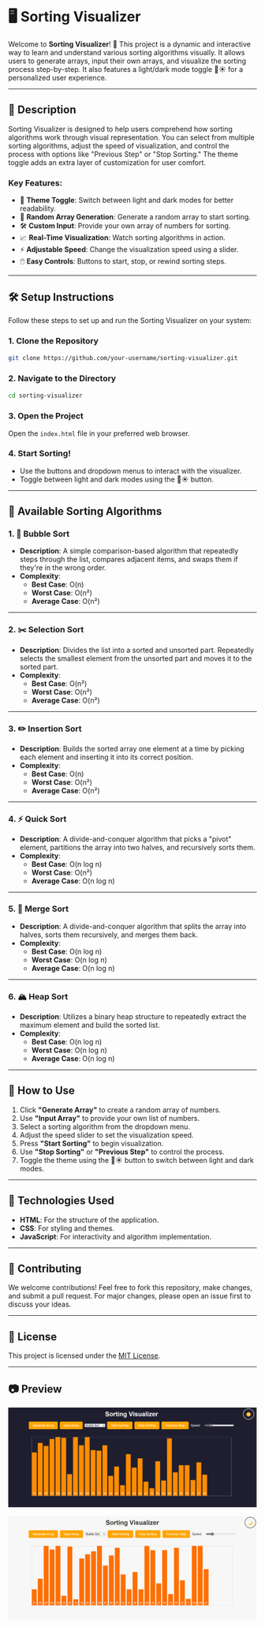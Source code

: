 
# 🖥️ Sorting Visualizer

Welcome to **Sorting Visualizer**! 🎉 This project is a dynamic and interactive way to learn and understand various sorting algorithms visually. It allows users to generate arrays, input their own arrays, and visualize the sorting process step-by-step. It also features a light/dark mode toggle 🌙☀️ for a personalized user experience.

---

## 📜 **Description**

Sorting Visualizer is designed to help users comprehend how sorting algorithms work through visual representation. You can select from multiple sorting algorithms, adjust the speed of visualization, and control the process with options like "Previous Step" or "Stop Sorting." The theme toggle adds an extra layer of customization for user comfort.  

### Key Features:
- 🎨 **Theme Toggle**: Switch between light and dark modes for better readability.
- 🎲 **Random Array Generation**: Generate a random array to start sorting.
- 🛠️ **Custom Input**: Provide your own array of numbers for sorting.
- 📈 **Real-Time Visualization**: Watch sorting algorithms in action.
- ⚡ **Adjustable Speed**: Change the visualization speed using a slider.
- 🖱️ **Easy Controls**: Buttons to start, stop, or rewind sorting steps.

---

## 🛠️ **Setup Instructions**

Follow these steps to set up and run the Sorting Visualizer on your system:

### **1. Clone the Repository**
```bash
git clone https://github.com/your-username/sorting-visualizer.git
```

### **2. Navigate to the Directory**
```bash
cd sorting-visualizer
```

### **3. Open the Project**
Open the `index.html` file in your preferred web browser.

### **4. Start Sorting!**
- Use the buttons and dropdown menus to interact with the visualizer.
- Toggle between light and dark modes using the 🌙☀️ button.

---

## 📖 **Available Sorting Algorithms**

### **1. 🫧 Bubble Sort**
- **Description**: A simple comparison-based algorithm that repeatedly steps through the list, compares adjacent items, and swaps them if they're in the wrong order.
- **Complexity**:
  - **Best Case**: O(n)
  - **Worst Case**: O(n²)
  - **Average Case**: O(n²)

---

### **2. ✂️ Selection Sort**
- **Description**: Divides the list into a sorted and unsorted part. Repeatedly selects the smallest element from the unsorted part and moves it to the sorted part.
- **Complexity**:
  - **Best Case**: O(n²)
  - **Worst Case**: O(n²)
  - **Average Case**: O(n²)

---

### **3. ✏️ Insertion Sort**
- **Description**: Builds the sorted array one element at a time by picking each element and inserting it into its correct position.
- **Complexity**:
  - **Best Case**: O(n)
  - **Worst Case**: O(n²)
  - **Average Case**: O(n²)

---

### **4. ⚡ Quick Sort**
- **Description**: A divide-and-conquer algorithm that picks a "pivot" element, partitions the array into two halves, and recursively sorts them.
- **Complexity**:
  - **Best Case**: O(n log n)
  - **Worst Case**: O(n²)
  - **Average Case**: O(n log n)

---

### **5. 🧩 Merge Sort**
- **Description**: A divide-and-conquer algorithm that splits the array into halves, sorts them recursively, and merges them back.
- **Complexity**:
  - **Best Case**: O(n log n)
  - **Worst Case**: O(n log n)
  - **Average Case**: O(n log n)

---

### **6. 🏔️ Heap Sort**
- **Description**: Utilizes a binary heap structure to repeatedly extract the maximum element and build the sorted list.
- **Complexity**:
  - **Best Case**: O(n log n)
  - **Worst Case**: O(n log n)
  - **Average Case**: O(n log n)

---

## 🎨 **How to Use**

1. Click **"Generate Array"** to create a random array of numbers.
2. Use **"Input Array"** to provide your own list of numbers.
3. Select a sorting algorithm from the dropdown menu.
4. Adjust the speed slider to set the visualization speed.
5. Press **"Start Sorting"** to begin visualization.
6. Use **"Stop Sorting"** or **"Previous Step"** to control the process.
7. Toggle the theme using the 🌙☀️ button to switch between light and dark modes.

---

## 🌟 **Technologies Used**

- **HTML**: For the structure of the application.
- **CSS**: For styling and themes.
- **JavaScript**: For interactivity and algorithm implementation.

---

## 🤝 **Contributing**

We welcome contributions! Feel free to fork this repository, make changes, and submit a pull request. For major changes, please open an issue first to discuss your ideas.

---

## 📜 **License**

This project is licensed under the [MIT License](https://opensource.org/licenses/MIT).

---

## 📷 **Preview**

![alt text](image.png)

![alt text](image-1.png)


